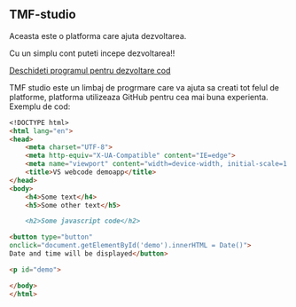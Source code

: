 ## TMF-studio
Aceasta este o platforma care ajuta dezvoltarea.

Cu un simplu cont puteti incepe dezvoltarea!!

[Deschideti programul pentru dezvoltare cod](https://gray-buzzard-bfdpln10.ws-eu18.gitpod.io/)


TMF studio este un limbaj de progrmare care va ajuta sa creati tot felul de platforme, platforma utilizeaza GitHub pentru cea mai buna experienta.
Exemplu de cod:

```markdown
<!DOCTYPE html>
<html lang="en">
<head>
    <meta charset="UTF-8">
    <meta http-equiv="X-UA-Compatible" content="IE=edge">
    <meta name="viewport" content="width=device-width, initial-scale=1.0">
    <title>VS webcode demoapp</title>
</head>
<body>
    <h4>Some text</h4>
    <h5>Some other text</h5>

    <h2>Some javascript code</h2>

<button type="button"
onclick="document.getElementById('demo').innerHTML = Date()">
Date and time will be displayed</button>

<p id="demo">

</body>
</html>

